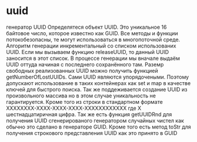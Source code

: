 # uuid
генератор UUID
Определятеся объект UUID. Это уникальное 16 байтовое число, которое известно как GUID. Все методы и функции потокобезопасны,
те могут использоваться в многопоточной среде. Алгоритм генерации инкрементальный со списком использованих UUID. Если мы вызываем
функцию releaseUUID, то данный UUID заносится в этот список. В процессе генерации мы вначале выдаём UUID оттуда начиная
с последнего сохранённого там. Раземр свободных реализованных UUID можно получить функцией getNumberOfLostUUIDs. Сами UUID
являются упорядочеными. Поэтому допускают использование в таких контейнерах как set и map в качестве ключей для быстрого поиска.
Так же поддеживается создание UUID из произвольного массива но в этом случае уникальность не гарантируется. Кроме того из строки 
в стандартном формате ХХХХХХХХ-ХХХХ-ХХХХ-ХХХХ-ХХХХХХХХХХХХ где Х шестнадцатиричная цифра. Так же есть функция
getUUIDRnd для получения UUID сгенерированого генератором случайных чистел как обычно это сделано в генераторе GUID.
Кроме того есть метод toStr для получения строкового представления UUID как это принято в GUID
